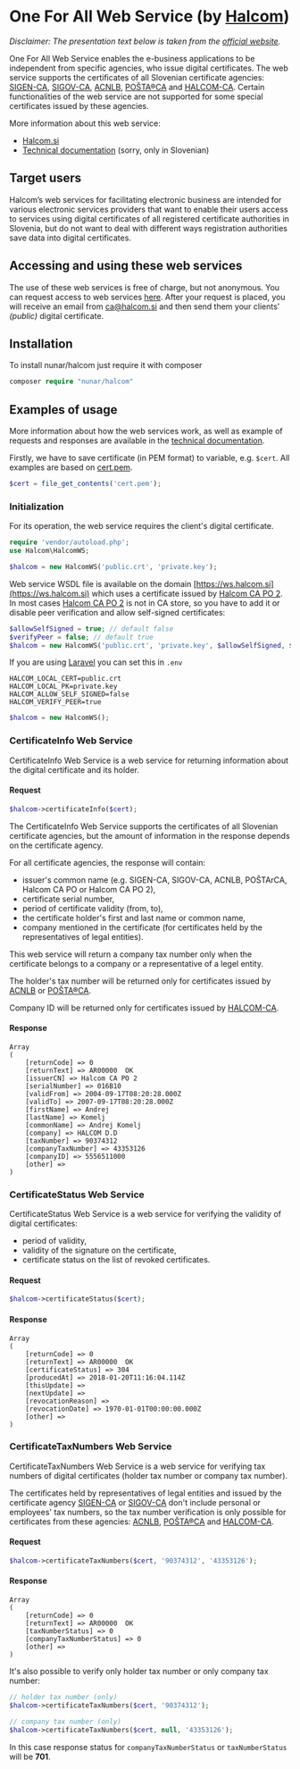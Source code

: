 # One For All Web Service (by [Halcom](https://www.halcom.si/en/))
*Disclaimer: The presentation text below is taken from the [official website](http://www.halcom.si/en/products/web-service/web-service-2/).*

One For All Web Service enables the e-business applications to be independent from specific agencies, who issue digital certificates.
The web service supports the certificates of all Slovenian certificate agencies: [SIGEN-CA](https://www.sigen-ca.si), [SIGOV-CA](http://www.sigov-ca.gov.si), [ACNLB](https://www.nlb.si/ac-nlb), [POŠTA®CA](https://postarca.posta.si) and [HALCOM-CA](http://www.halcom.si/si/storitve/certifikatna-agencija/). Certain functionalities of the web service are not supported for some special certificates issued by these agencies.

More information about this web service:
- [Halcom.si](http://www.halcom.si/si/produkti/spletni-servis-2/spletni-servis/)
- [Technical documentation](http://www.halcom.si/faq/getAttach/15/AA-00222/Halcom+spletni+servisi+-+tehnicna+dokumentacija.pdf) (sorry, only in Slovenian)

## Target users
Halcom’s web services for facilitating electronic business are intended for various electronic services providers that want to enable their users access to services using digital certificates of all registered certificate authorities in Slovenia, but do not want to deal with different ways registration authorities save data into digital certificates.

## Accessing and using these web services
The use of these web services is free of charge, but not anonymous. You can request access to web services [here](http://www.halcom.si/en/products/web-service/order-2/). After your request is placed, you will receive an email from [ca@halcom.si](mailto:ca@halcom.si) and then send them your clients’ *(public)* digital certificate.

## Installation
To install nunar/halcom just require it with composer

```php
composer require "nunar/halcom"
```

## Examples of usage

More information about how the web services work, as well as example of requests and responses are available in the [technical documentation](http://www.halcom.si/faq/getAttach/15/AA-00222/Halcom+spletni+servisi+-+tehnicna+dokumentacija.pdf).

Firstly, we have to save certificate (in PEM format) to variable, e.g. `$cert`. All examples are based on [cert.pem](cert.pem).

```php
$cert = file_get_contents('cert.pem');
```

### Initialization
For its operation, the web service requires the client's digital certificate.

```php
require 'vendor/autoload.php';
use Halcom\HalcomWS;

$halcom = new HalcomWS('public.crt', 'private.key');
```

Web service WSDL file is available on the domain [https://ws.halcom.si](https://ws.halcom.si) which uses a certificate issued by [Halcom CA PO 2](http://www.halcom.si/si/pomoc/?action=showEntry&data=194&searchText=politike).
In most cases [Halcom CA PO 2](http://www.halcom.si/si/pomoc/?action=showEntry&data=194&searchText=politike) is not in CA store, so you have to add it or disable peer verification and allow self-signed certificates:

```php
$allowSelfSigned = true; // default false
$verifyPeer = false; // default true
$halcom = new HalcomWS('public.crt', 'private.key', $allowSelfSigned, $verifyPeer);
```

If you are using [Laravel](https://laravel.com) you can set this in `.env`

```
HALCOM_LOCAL_CERT=public.crt
HALCOM_LOCAL_PK=private.key
HALCOM_ALLOW_SELF_SIGNED=false
HALCOM_VERIFY_PEER=true
```

```php
$halcom = new HalcomWS();
```

### CertificateInfo Web Service
CertificateInfo Web Service is a web service for returning information about the digital certificate and its holder.

#### Request

```php
$halcom->certificateInfo($cert);
```

The CertificateInfo Web Service supports the certificates of all Slovenian certificate agencies, but the amount of information in the response depends on the certificate agency.

For all certificate agencies, the response will contain:
- issuer's common name (e.g. SIGEN-CA, SIGOV-CA, ACNLB, POŠTArCA, Halcom CA PO or Halcom CA PO 2),
- certificate serial number,
- period of certificate validity (from, to),
- the certificate holder's first and last name or common name,
- company mentioned in the certificate (for certificates held by the representatives of legal entities).

This web service will return a company tax number only when the certificate belongs to a company or a representative of a legel entity.

The holder's tax number will be returned only for certificates issued by [ACNLB](https://www.nlb.si/ac-nlb) or [POŠTA®CA](https://postarca.posta.si).

Company ID will be returned only for certificates issued by [HALCOM-CA](http://www.halcom.si/si/storitve/certifikatna-agencija/).

#### Response

```
Array
(
    [returnCode] => 0
    [returnText] => AR00000  OK
    [issuerCN] => Halcom CA PO 2
    [serialNumber] => 016B10
    [validFrom] => 2004-09-17T08:20:28.000Z
    [validTo] => 2007-09-17T08:20:28.000Z
    [firstName] => Andrej
    [lastName] => Komelj
    [commonName] => Andrej Komelj
    [company] => HALCOM D.D
    [taxNumber] => 90374312
    [companyTaxNumber] => 43353126
    [companyID] => 5556511000
    [other] => 
)
```

### CertificateStatus Web Service
CertificateStatus Web Service is a web service for verifying the validity of digital certificates:
- period of validity,
- validity of the signature on the certificate,
- certificate status on the list of revoked certificates.

#### Request

```php
$halcom->certificateStatus($cert);
```

#### Response

```
Array
(
    [returnCode] => 0
    [returnText] => AR00000  OK
    [certificateStatus] => 304
    [producedAt] => 2018-01-20T11:16:04.114Z
    [thisUpdate] => 
    [nextUpdate] => 
    [revocationReason] => 
    [revocationDate] => 1970-01-01T00:00:00.000Z
    [other] => 
)
```

### CertificateTaxNumbers Web Service
CertificateTaxNumbers Web Service is a web service for verifying tax numbers of digital certificates (holder tax number or company tax number).

The certificates held by representatives of legal entities and issued by the certificate agency [SIGEN-CA](https://www.sigen-ca.si) or [SIGOV-CA](http://www.sigov-ca.gov.si) don't include personal or employees' tax numbers, so the tax number verification is only possible for certificates from these agencies: [ACNLB](https://www.nlb.si/ac-nlb), [POŠTA®CA](https://postarca.posta.si) and [HALCOM-CA](http://www.halcom.si/si/storitve/certifikatna-agencija/).

#### Request

```php
$halcom->certificateTaxNumbers($cert, '90374312', '43353126');
```

#### Response

```
Array
(
    [returnCode] => 0
    [returnText] => AR00000  OK
    [taxNumberStatus] => 0
    [companyTaxNumberStatus] => 0
    [other] => 
)
```

It's also possible to verify only holder tax number or only company tax number:

```php
// holder tax number (only)
$halcom->certificateTaxNumbers($cert, '90374312');

// company tax number (only)
$halcom->certificateTaxNumbers($cert, null, '43353126');
```

In this case response status for `companyTaxNumberStatus` or `taxNumberStatus` will be **701**.
